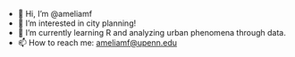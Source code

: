 - 👋 Hi, I’m @ameliamf
- 👀 I’m interested in city planning! 
- 🌱 I’m currently learning R and analyzing urban phenomena through data.
- 📫 How to reach me: ameliamf@upenn.edu

<!---
ameliamf/ameliamf is a ✨ special ✨ repository because its `README.md` (this file) appears on your GitHub profile.
You can click the Preview link to take a look at your changes.
--->
